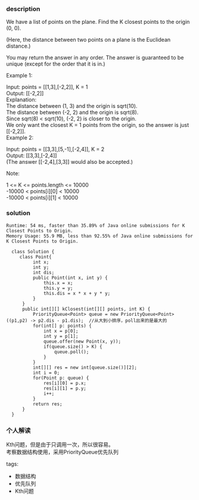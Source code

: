 ### description    
  We have a list of points on the plane.  Find the K closest points to the origin (0, 0).  
    
  (Here, the distance between two points on a plane is the Euclidean distance.)  
    
  You may return the answer in any order.  The answer is guaranteed to be unique (except for the order that it is in.)  
    
     
    
  Example 1:  
    
  Input: points = [[1,3],[-2,2]], K = 1  
  Output: [[-2,2]]  
  Explanation:   
  The distance between (1, 3) and the origin is sqrt(10).  
  The distance between (-2, 2) and the origin is sqrt(8).  
  Since sqrt(8) < sqrt(10), (-2, 2) is closer to the origin.  
  We only want the closest K = 1 points from the origin, so the answer is just [[-2,2]].  
  Example 2:  
    
  Input: points = [[3,3],[5,-1],[-2,4]], K = 2  
  Output: [[3,3],[-2,4]]  
  (The answer [[-2,4],[3,3]] would also be accepted.)  
     
    
  Note:  
    
  1 <= K <= points.length <= 10000  
  -10000 < points[i][0] < 10000  
  -10000 < points[i][1] < 10000  
### solution    
```    
Runtime: 54 ms, faster than 35.89% of Java online submissions for K Closest Points to Origin.  
Memory Usage: 55.9 MB, less than 92.55% of Java online submissions for K Closest Points to Origin.  
  
  class Solution {  
     class Point{  
          int x;  
          int y;  
          int dis;  
          public Point(int x, int y) {  
              this.x = x;  
              this.y = y;  
              this.dis = x * x + y * y;  
          }  
      }  
      public int[][] kClosest(int[][] points, int K) {  
          PriorityQueue<Point> queue = new PriorityQueue<Point>((p1,p2) -> p2.dis - p1.dis);  //从大到小排序，poll出来的是最大的  
          for(int[] p: points) {  
              int x = p[0];  
              int y = p[1];  
              queue.offer(new Point(x, y));  
              if(queue.size() > K) {  
                  queue.poll();  
              }  
          }  
          int[][] res = new int[queue.size()][2];  
          int i = 0;  
          for(Point p: queue) {  
              res[i][0] = p.x;  
              res[i][1] = p.y;  
              i++;  
          }  
          return res;  
      }  
  }  
```    
    
### 个人解读    
  Kth问题，但是由于只调用一次，所以很容易。  
  考察数据结构使用，采用PriorityQueue优先队列  
    
tags:    
  -  数据结构  
  -  优先队列  
  -  Kth问题  

